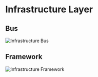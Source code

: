 <!-- markdownlint-disable MD013 -->
# Infrastructure Layer

## Bus

![Infrastructure Bus](./infrastructure_bus.graphviz.svg)

## Framework

![Infrastructure Framework](./infrastructure_framework.graphviz.svg)
